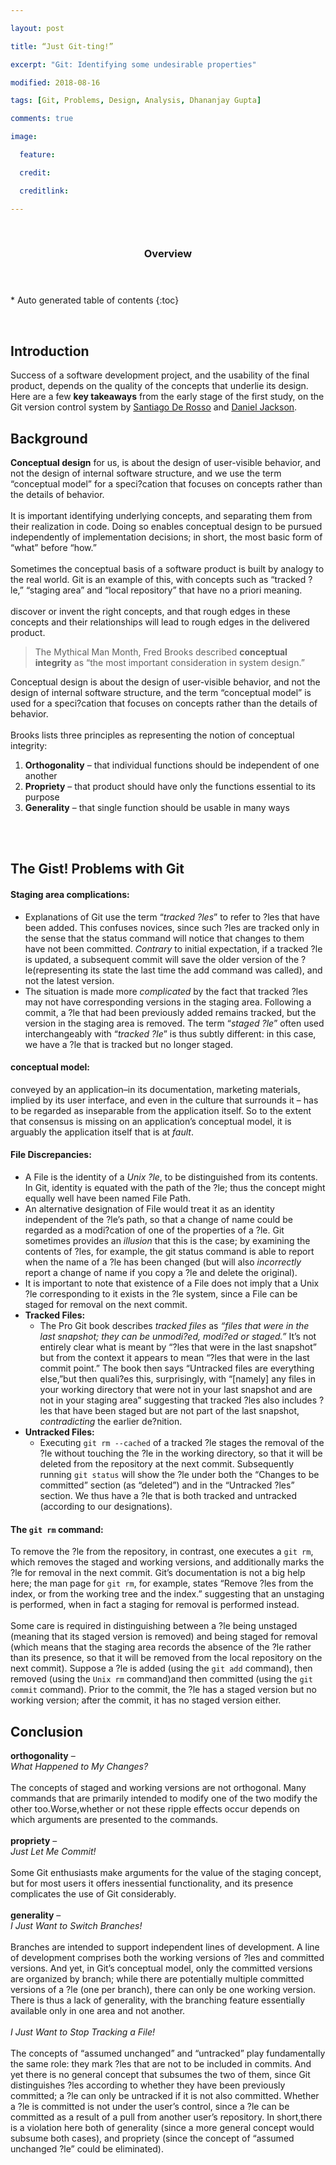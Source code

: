 ```yaml
---

layout: post

title: “Just Git-ting!”

excerpt: "Git: Identifying some undesirable properties"

modified: 2018-08-16

tags: [Git, Problems, Design, Analysis, Dhananjay Gupta]

comments: true

image:

  feature: 

  credit: 

  creditlink: 

---
```


 

<section id="table-of-contents" class="toc">
  <header>
    <h3>Overview</h3>
  </header>
<div id="drawer" markdown="1">
*  Auto generated table of contents
{:toc}
</div>
</section><!-- /#table-of-contents -->

 

Introduction
------------

Success of a software development project, and the usability of the final product, depends on the quality of the concepts that underlie its design. Here are a few **key takeaways** from the early stage of the first study, on the Git version control system by [Santiago De Rosso](https://spderosso.github.io/) and [Daniel Jackson](https://en.wikipedia.org/wiki/Daniel_Jackson_(computer_scientist)).

Background
----------

**Conceptual design** for us, is about the design of user-visible behavior, and not the design of internal software structure, and we use the term “conceptual model” for a speci?cation that focuses on concepts rather than the details of behavior. <br/><br/>
It is important identifying underlying concepts, and separating them from their realization in code. Doing so enables conceptual design to be pursued independently of implementation decisions; in short, the most basic form of “what” before “how.” <br/><br/>
Sometimes the conceptual basis of a software product is built by analogy to the real world. Git is an example of this, with concepts such as “tracked ?le,” “staging area” and “local repository” that have no a priori meaning. <br/><br/>
discover or invent the right concepts, and that rough edges in these concepts and their relationships will lead to rough edges in the delivered product.


>   The Mythical Man Month, Fred Brooks described **conceptual integrity** as “the most important consideration in system design.”


Conceptual design is about the design of user-visible behavior, and not the design of internal software structure, and the term “conceptual model” is used for a speci?cation that focuses on concepts rather than the details of behavior. <br/><br/>
Brooks lists three principles as representing the notion of conceptual integrity: 

1. **Orthogonality** – that individual functions should be independent of one another
2. **Propriety** – that product should have only the functions essential to its purpose
3. **Generality** – that single function should be usable in many ways

<br/><br/>

The Gist! Problems with Git
---------------------------

#### Staging area complications:
- Explanations of Git use the term “*tracked ?les*” to refer to ?les that have been added. This confuses novices, since such ?les are tracked only in the sense that the status command will notice that changes to them have not been committed. *Contrary* to initial expectation, if a tracked ?le is updated, a subsequent commit will save the older version of the ?le(representing its state the last time the add command was called), and not the latest version.
- The situation is made more *complicated* by the fact that tracked ?les may not have corresponding versions in the staging area. Following a commit, a ?le that had been previously added remains tracked, but the version in the staging area is removed. The term “*staged ?le*” often used interchangeably with “*tracked ?le*” is thus subtly different: in this case, we have a ?le that is tracked but no longer staged.

#### conceptual model:
conveyed by an application–in its documentation, marketing materials, implied by its user interface, and even in the culture that surrounds it – has to be regarded as inseparable from the application itself. So to the extent that consensus is missing on an application’s conceptual model, it is arguably the application itself that is at *fault*.

#### File Discrepancies:

+ A File is the identity of a *Unix ?le*, to be distinguished from its contents. In Git, identity is equated with the path of the ?le; thus the concept might equally well have been named File Path. <br/>
+ An alternative designation of File would treat it as an identity independent of the ?le’s path, so that a change of name could be regarded as a modi?cation of one of the properties of a ?le. Git sometimes provides an *illusion* that this is the case; by examining the contents of ?les, for example, the git status command is able to report when the name of a ?le has been changed (but will also *incorrectly* report a change of name if you copy a ?le and delete the original). <br/>
+ It is important to note that existence of a File does not imply that a Unix ?le corresponding to it exists in the ?le system, since a File can be staged for removal on the next commit. <br/>
+ **Tracked Files:**<br/>
  - The Pro Git book describes *tracked files* as *“files that were in the last snapshot; they can be unmodi?ed, modi?ed or staged.”* It’s not entirely clear what is meant by “?les that were in the last snapshot” but from the context it appears to mean “?les that were in the last commit point.” The book then says “Untracked files are everything else,”but then quali?es this, surprisingly, with “[namely] any files in your working directory that were not in your last snapshot and are not in your staging area” suggesting that tracked ?les also includes ?les that have been staged but are not part of the last snapshot, *contradicting* the earlier de?nition. <br/>
+ **Untracked Files:** <br/>
  - Executing `git rm --cached` of a tracked ?le stages the removal of the ?le without touching the ?le in the working directory, so that it will be deleted from the repository at the next commit. Subsequently running `git status` will show the ?le under both the “Changes to be committed” section (as “deleted”) and in the “Untracked ?les” section. We thus have a ?le that is both tracked and untracked (according to our designations).
#### The `git rm` command:
To remove the ?le from the repository, in contrast, one executes a `git rm`, which removes the staged and working versions, and additionally marks the ?le for removal in the next commit. Git’s documentation is not a big help here; the man page for `git rm`, for example, states “Remove ?les from the index, or from the working tree and the index.” suggesting that an unstaging is performed, when in fact a staging for removal is performed instead. <br/><br/>
Some care is required in distinguishing between a ?le being unstaged (meaning that its staged version is removed) and being staged for removal (which means that the staging area records the absence of the ?le rather than its presence, so that it will be removed from the local repository on the next commit). Suppose a ?le is added (using the `git add` command), then removed (using the `Unix rm` command)and then committed (using the `git commit` command). Prior to the commit, the ?le has a staged version but no working version; after the commit, it has no staged version either.      

Conclusion
----------

**orthogonality** – <br/>
*What Happened to My Changes?* <br/><br/>
The concepts of staged and working versions are not orthogonal. Many commands that are primarily intended to modify one of the two modify the other too.Worse,whether or not these ripple effects occur depends on which arguments are presented to the commands. <br/><br/> 
**propriety** – <br/> 
*Just Let Me Commit!* <br/><br/> 
Some Git enthusiasts make arguments for the value of the staging concept, but for most users it offers inessential functionality, and its presence complicates the use of Git considerably. <br/><br/>
**generality** – <br/>
*I Just Want to Switch Branches!* <br/><br/>
Branches are intended to support independent lines of development. A line of development comprises both the working versions of ?les and committed versions. And yet, in Git’s conceptual model, only the committed versions are organized by branch; while there are potentially multiple committed versions of a ?le (one per branch), there can only be one working version. There is thus a lack of generality, with the branching feature essentially available only in one area and not another. <br/><br/> 
*I Just Want to Stop Tracking a File!* <br/><br/>
The concepts of “assumed unchanged” and “untracked” play fundamentally the same role: they mark ?les that are not to be included in commits. And yet there is no general concept that subsumes the two of them, since Git distinguishes ?les according to whether they have been previously committed; a ?le can only be untracked if it is not also committed. Whether a ?le is committed is not under the user’s control, since a ?le can be committed as a result of a pull from another user’s repository. In short,there is a violation here both of generality (since a more general concept would subsume both cases), and propriety (since the concept of “assumed unchanged ?le” could be eliminated).
